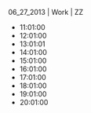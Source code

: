 06_27_2013 | Work | ZZ 
* 11:01:00
* 12:01:00
* 13:01:01
* 14:01:00
* 15:01:00
* 16:01:00
* 17:01:00
* 18:01:00
* 19:01:00
* 20:01:00
